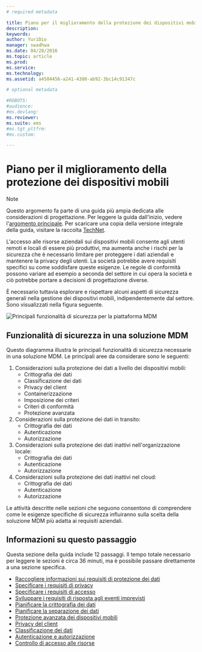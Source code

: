 ```yaml
---
# required metadata

title: Piano per il miglioramento della protezione dei dispositivi mobili
description:
keywords:
author: YuriDio
manager: swadhwa
ms.date: 04/28/2016
ms.topic: article
ms.prod:
ms.service:
ms.technology:
ms.assetid: a4504456-a241-4380-ab92-3bc14c91347c

# optional metadata

#ROBOTS:
#audience:
#ms.devlang:
ms.reviewer: 
ms.suite: ems
#ms.tgt_pltfrm:
#ms.custom:

---
```


# Piano per il miglioramento della protezione dei dispositivi mobili

>[!NOTE]
>Questo argomento fa parte di una guida più ampia dedicata alle considerazioni di progettazione. Per leggere la guida dall'inizio, vedere l'[argomento principale](mdm-design-considerations-guide.md). Per scaricare una copia della versione integrale della guida, visitare la raccolta [TechNet](https://gallery.technet.microsoft.com/Mobile-Device-Management-7d401582).

L'accesso alle risorse aziendali sui dispositivi mobili consente agli utenti remoti e locali di essere più produttivi, ma aumenta anche i rischi per la sicurezza che è necessario limitare per proteggere i dati aziendali e mantenere la privacy degli utenti. La società potrebbe avere requisiti specifici su come soddisfare queste esigenze. Le regole di conformità possono variare ad esempio a seconda del settore in cui opera la società e ciò potrebbe portare a decisioni di progettazione diverse.
 
È necessario tuttavia esplorare e rispettare alcuni aspetti di sicurezza generali nella gestione dei dispositivi mobili, indipendentemente dal settore. Sono visualizzati nella figura seguente.

![Principali funzionalità di sicurezza per la piattaforma MDM](./media/MDM_Figure_08.png)

## Funzionalità di sicurezza in una soluzione MDM

Questo diagramma illustra le principali funzionalità di sicurezza necessarie in una soluzione MDM. Le principali aree da considerare sono le seguenti:

1. Considerazioni sulla protezione dei dati a livello dei dispositivi mobili:
    - Crittografia dei dati
    - Classificazione dei dati
    - Privacy del client
    - Containerizzazione
    - Imposizione dei criteri
    - Criteri di conformità
    - Protezione avanzata
2. Considerazioni sulla protezione dei dati in transito:
    - Crittografia dei dati
    - Autenticazione
    - Autorizzazione
3. Considerazioni sulla protezione dei dati inattivi nell'organizzazione locale:
    - Crittografia dei dati
    - Autenticazione
    - Autorizzazione
4. Considerazioni sulla protezione dei dati inattivi nel cloud:
    - Crittografia dei dati
    - Autenticazione
    - Autorizzazione

Le attività descritte nelle sezioni che seguono consentono di comprendere come le esigenze specifiche di sicurezza influiranno sulla scelta della soluzione MDM più adatta ai requisiti aziendali.

## Informazioni su questo passaggio

Questa sezione della guida include 12 passaggi. Il tempo totale necessario per leggere le sezioni è circa 36 minuti, ma è possibile passare direttamente a una sezione specifica.

- [Raccogliere informazioni sui requisiti di protezione dei dati](mdm-gather-data-protection-requirements.md)
- [Specificare i requisiti di privacy](mdm-specify-privacy-requirements.md)
- [Specificare i requisiti di accesso](mdm-specify-your-access-requirements.md)
- [Sviluppare i requisiti di risposta agli eventi imprevisti](mdm-develop-incident-response-requirements.md)
- [Pianificare la crittografia dei dati](mdm-data-encryption.md)
- [Pianificare la separazione dei dati](mdm-data-segregation.md)
- [Protezione avanzata dei dispositivi mobili](mdm-hardening-mobile-devices.md)
- [Privacy del client](mdm-client-privacy.md)
- [Classificazione dei dati](mdm-data-classification.md)
- [Autenticazione e autorizzazione](mdm-authentication-authorization.md)
- [Controllo di accesso alle risorse](mdm-access-control-resources.md)




<!--HONumber=Apr16_HO2-->


